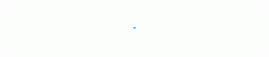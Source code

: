 <div align="center" width="50">
    <img src="https://github.com/huylq94/huylq94/blob/main/images/hellocoders_rounded.gif?raw=true" 
        href="https://github.com/huylq94" 
        alt="Hello Coders" 
        width="625"/> <br>
</div>
<!--
**huylq94/huylq94** is a ✨ _special_ ✨ repository because its `README.md` (this file) appears on your GitHub profile.

Here are some ideas to get you started:

- 🔭 I’m currently working on ...
- 🌱 I’m currently learning ...
- 👯 I’m looking to collaborate on ...
- 🤔 I’m looking for help with ...
- 💬 Ask me about ...
- 📫 How to reach me: ...
- 😄 Pronouns: ...
- ⚡ Fun fact: ...
-->
